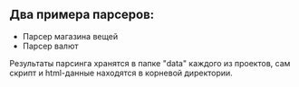 ## Два примера парсеров: 
- Парсер магазина вещей
- Парсер валют

Результаты парсинга хранятся в папке "data" каждого из проектов, сам скрипт и html-данные находятся в корневой директории. 
